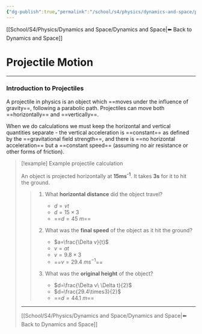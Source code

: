 ```yaml
---
{"dg-publish":true,"permalink":"/school/s4/physics/dynamics-and-space/projectile-motion/","dgHomeLink":true,"dgPassFrontmatter":false}
---
```


[[School/S4/Physics/Dynamics and Space/Dynamics and Space|⬅️ Back to Dynamics and Space]]
# Projectile Motion
---

### Introduction to Projectiles
A projectile in physics is an object which ==moves under the influence of gravity==, following a parabolic path. Projectiles can move both ==horizontally== and ==vertically==.

When we do calculations we must keep the horizontal and vertical quantities separate - the vertical acceleration is ==constant== as defined by the ==gravitational field strength==, and there is ==no horizontal acceleration== but a ==constant speed== (assuming no air resistance or other forms of friction).

> [!example] Example projectile calculation
> 
> An object is projected horizontally at **15ms<sup>-1</sup>**. It takes **3s** for it to hit the ground.
> 
> <style>
.container {font-family: sans-serif; text-align: center;}
.button-wrapper button {z-index: 1;height: 40px; width: 100px; margin: 10px;padding: 5px;}
.excalidraw .App-menu_top .buttonList { display: flex;}
.excalidraw-wrapper { height: 800px; margin: 50px; position: relative;}
:root[dir="ltr"] .excalidraw .layer-ui__wrapper .zen-mode-transition.App-menu_bottom--transition-left {transform: none;}
</style><script src="https://unpkg.com/react@17/umd/react.production.min.js"></script><script src="https://unpkg.com/react-dom@17/umd/react-dom.production.min.js"></script><script type="text/javascript" src="https://unpkg.com/@excalidraw/excalidraw/dist/excalidraw.production.min.js"></script><div id="Projectile_Motion_Diagramexcalidraw.md1"></div><script>(function(){const InitialData={"type":"excalidraw","version":2,"source":"https://excalidraw.com","elements":[{"type":"line","version":136,"versionNonce":1419804945,"isDeleted":false,"id":"FfIDJFKjYyjgTr6K9aanA","fillStyle":"hachure","strokeWidth":1,"strokeStyle":"solid","roughness":1,"opacity":100,"angle":0,"x":-235.77059936523438,"y":-140.19298553466797,"strokeColor":"#000000","backgroundColor":"transparent","width":179.65301513671875,"height":0,"seed":1887193951,"groupIds":[],"strokeSharpness":"round","boundElements":[],"updated":1644407788207,"link":null,"startBinding":null,"endBinding":null,"lastCommittedPoint":null,"startArrowhead":null,"endArrowhead":null,"points":[[0,0],[179.65301513671875,0]]},{"type":"line","version":280,"versionNonce":611357823,"isDeleted":false,"id":"9QtZEcuayw8h7Xi4cn8QX","fillStyle":"hachure","strokeWidth":1,"strokeStyle":"solid","roughness":1,"opacity":100,"angle":0,"x":-56.117584228515625,"y":-141.0693588256836,"strokeColor":"#000000","backgroundColor":"transparent","width":0,"height":366.7550354003906,"seed":222615057,"groupIds":[],"strokeSharpness":"round","boundElements":[],"updated":1644407788207,"link":null,"startBinding":null,"endBinding":null,"lastCommittedPoint":null,"startArrowhead":null,"endArrowhead":null,"points":[[0,0],[0,366.7550354003906]]},{"type":"ellipse","version":350,"versionNonce":133183217,"isDeleted":false,"id":"QwxBi7GtRHzNa6LB1i5N0","fillStyle":"cross-hatch","strokeWidth":1,"strokeStyle":"solid","roughness":1,"opacity":100,"angle":0,"x":-129.29336547851562,"y":-211.6159896850586,"strokeColor":"#000000","backgroundColor":"#000000","width":70.98492431640625,"height":70.98492431640625,"seed":2018185425,"groupIds":[],"strokeSharpness":"sharp","boundElements":[{"id":"WpfVbedB-IsFw4o2aPmCh","type":"arrow"}],"updated":1644407788207,"link":null},{"type":"arrow","version":190,"versionNonce":1468509343,"isDeleted":false,"id":"WpfVbedB-IsFw4o2aPmCh","fillStyle":"cross-hatch","strokeWidth":4,"strokeStyle":"solid","roughness":1,"opacity":100,"angle":0,"x":-54.80307006835938,"y":-176.56175994873047,"strokeColor":"#c92a2a","backgroundColor":"#000000","width":191.97815041318535,"height":0,"seed":1776316433,"groupIds":[],"strokeSharpness":"round","boundElements":[],"updated":1644407788207,"link":null,"startBinding":{"elementId":"QwxBi7GtRHzNa6LB1i5N0","focus":-0.012347196988522095,"gap":3.5078333022510577},"endBinding":null,"lastCommittedPoint":null,"startArrowhead":null,"endArrowhead":"arrow","points":[[0,0],[191.97815041318535,0]]},{"type":"text","version":98,"versionNonce":126759121,"isDeleted":false,"id":"Ze7wNuMb","fillStyle":"cross-hatch","strokeWidth":4,"strokeStyle":"solid","roughness":1,"opacity":100,"angle":0,"x":-32.894256591796875,"y":-213.78520965576172,"strokeColor":"#c92a2a","backgroundColor":"#000000","width":118,"height":35,"seed":1193760049,"groupIds":[],"strokeSharpness":"sharp","boundElements":[],"updated":1644407788207,"link":null,"fontSize":28,"fontFamily":1,"text":"v = 15ms","rawText":"v = 15ms","baseline":25,"textAlign":"left","verticalAlign":"top","containerId":null,"originalText":"v = 15ms"},{"type":"text","version":80,"versionNonce":608616639,"isDeleted":false,"id":"wejEvSbf","fillStyle":"cross-hatch","strokeWidth":4,"strokeStyle":"solid","roughness":1,"opacity":100,"angle":0,"x":82.78469848632812,"y":-214.86328887939453,"strokeColor":"#c92a2a","backgroundColor":"#000000","width":11,"height":20,"seed":144685983,"groupIds":[],"strokeSharpness":"sharp","boundElements":[],"updated":1644407788207,"link":null,"fontSize":16,"fontFamily":1,"text":"-1","rawText":"-1","baseline":14,"textAlign":"left","verticalAlign":"top","containerId":null,"originalText":"-1"},{"type":"line","version":201,"versionNonce":957476529,"isDeleted":false,"id":"rh5sAcSZojWJmOWNmFc54","fillStyle":"cross-hatch","strokeWidth":1,"strokeStyle":"solid","roughness":1,"opacity":100,"angle":0,"x":-223.334503176476,"y":227.74606843978626,"strokeColor":"#000000","backgroundColor":"transparent","width":1084.4776165178841,"height":0,"seed":1931166257,"groupIds":[],"strokeSharpness":"round","boundElements":[],"updated":1644407788207,"link":null,"startBinding":null,"endBinding":null,"lastCommittedPoint":null,"startArrowhead":null,"endArrowhead":null,"points":[[0,0],[1084.4776165178841,0]]},{"type":"line","version":1222,"versionNonce":349880401,"isDeleted":false,"id":"bA5mVjXeHKpL0XqLFVYHl","fillStyle":"cross-hatch","strokeWidth":2,"strokeStyle":"dashed","roughness":1,"opacity":100,"angle":0,"x":-55.32342045834348,"y":-174.84620179265679,"strokeColor":"#c92a2a","backgroundColor":"transparent","width":758.3338517865134,"height":399.6476139787838,"seed":444880543,"groupIds":[],"strokeSharpness":"round","boundElements":[],"updated":1644407788208,"link":"","startBinding":null,"endBinding":null,"lastCommittedPoint":null,"startArrowhead":null,"endArrowhead":null,"points":[[0,0],[298.3326477042211,53.06079357694353],[586.8436170338218,222.1687270291594],[758.3338517865134,399.6476139787838]]},{"type":"arrow","version":146,"versionNonce":1265428799,"isDeleted":false,"id":"8-Rv434xwRfL_fsNwicri","fillStyle":"cross-hatch","strokeWidth":4,"strokeStyle":"solid","roughness":1,"opacity":100,"angle":0,"x":-54.52879341690124,"y":239.89423797128651,"strokeColor":"#000000","backgroundColor":"transparent","width":759.5443052344003,"height":0,"seed":89679505,"groupIds":[],"strokeSharpness":"round","boundElements":[],"updated":1644407788208,"link":null,"startBinding":null,"endBinding":null,"lastCommittedPoint":null,"startArrowhead":"arrow","endArrowhead":"arrow","points":[[0,0],[759.5443052344003,0]]},{"type":"text","version":118,"versionNonce":488672817,"isDeleted":false,"id":"tyZ2XXf7","fillStyle":"cross-hatch","strokeWidth":0.5,"strokeStyle":"solid","roughness":1,"opacity":100,"angle":0,"x":273.65374966472126,"y":251.19793534541873,"strokeColor":"#000000","backgroundColor":"transparent","width":74,"height":35,"seed":1991839249,"groupIds":[],"strokeSharpness":"sharp","boundElements":[],"updated":1644407788208,"link":null,"fontSize":28,"fontFamily":1,"text":"d = ?","rawText":"d = ?","baseline":25,"textAlign":"left","verticalAlign":"top","containerId":null,"originalText":"d = ?"},{"type":"freedraw","version":9,"versionNonce":432578385,"isDeleted":false,"id":"kAvH203s81K5x7JXez4yC","fillStyle":"cross-hatch","strokeWidth":0.5,"strokeStyle":"solid","roughness":1,"opacity":50,"angle":0,"x":-139.69416428927184,"y":-161.76890221968534,"strokeColor":"#000000","backgroundColor":"transparent","width":51.607666015625,"height":1.947496202256957,"seed":1489203633,"groupIds":[],"strokeSharpness":"round","boundElements":[],"updated":1644407788208,"link":null,"points":[[0,0],[-19.47455512152783,-0.9737820095486427],[-30.67253960503473,-1.947496202256957],[-35.541178385416686,-1.947496202256957],[-44.30474175347223,-1.947496202256957],[-51.607666015625,-1.947496202256957],[-51.607666015625,-1.947496202256957]],"lastCommittedPoint":null,"simulatePressure":true,"pressures":[]},{"type":"freedraw","version":13,"versionNonce":1007712831,"isDeleted":false,"id":"egVLrVYrvxK61xAFCTTUh","fillStyle":"cross-hatch","strokeWidth":0.5,"strokeStyle":"solid","roughness":1,"opacity":50,"angle":0,"x":-145.53658507920238,"y":-173.45370989112632,"strokeColor":"#000000","backgroundColor":"transparent","width":47.71267361111114,"height":7.789781358506957,"seed":1383633201,"groupIds":[],"strokeSharpness":"round","boundElements":[],"updated":1644407788208,"link":null,"points":[[0,0],[-0.48685709635424246,-1.4605712890625],[-3.8948567708333712,-1.9474283854166856],[-5.355495876736086,-1.9474283854166856],[-16.06648763020837,-3.8948906792534785],[-26.290690104166686,-4.868638780381957],[-34.5673963758681,-5.8423529730902715],[-39.922892252604186,-5.8423529730902715],[-42.35724555121533,-6.81610107421875],[-47.71267361111114,-7.789781358506957],[-47.71267361111114,-7.789781358506957]],"lastCommittedPoint":null,"simulatePressure":true,"pressures":[]},{"type":"freedraw","version":12,"versionNonce":210056305,"isDeleted":false,"id":"y8li6kfbZ63E2B3nq1q0V","fillStyle":"cross-hatch","strokeWidth":0.5,"strokeStyle":"solid","roughness":1,"opacity":50,"angle":0,"x":-135.31245042208434,"y":-195.84944149919926,"strokeColor":"#000000","backgroundColor":"transparent","width":44.30467393663196,"height":2.9212103949652715,"seed":1168431711,"groupIds":[],"strokeSharpness":"round","boundElements":[],"updated":1644407788830,"link":null,"points":[[0,0],[-0.48685709635412877,0],[-2.4342854817708712,-0.9737481011284785],[-6.329210069444457,-0.9737481011284785],[-13.145345052083371,-0.9737481011284785],[-19.47455512152783,-0.9737481011284785],[-27.751261393229186,-0.9737481011284785],[-35.05425347222223,-0.9737481011284785],[-38.94917805989587,-1.4606051974826642],[-44.30467393663196,-2.9212103949652715],[-44.30467393663196,-2.9212103949652715]],"lastCommittedPoint":null,"simulatePressure":true,"pressures":[]},{"id":"BDR9C7Cr","type":"text","x":469.8412388331453,"y":-90.18124663698302,"width":96,"height":35,"angle":0,"strokeColor":"#1864ab","backgroundColor":"transparent","fillStyle":"cross-hatch","strokeWidth":0.5,"strokeStyle":"solid","roughness":1,"opacity":100,"groupIds":[],"strokeSharpness":"sharp","seed":1357596447,"version":80,"versionNonce":1205845023,"isDeleted":false,"boundElements":null,"updated":1644407890514,"link":null,"text":"t = 3s","rawText":"t = 3s","fontSize":28,"fontFamily":1,"textAlign":"left","verticalAlign":"top","baseline":25,"containerId":null,"originalText":"t = 3s"}],"appState":{"theme":"dark","viewBackgroundColor":"transparent","currentItemStrokeColor":"#1864ab","currentItemBackgroundColor":"transparent","currentItemFillStyle":"cross-hatch","currentItemStrokeWidth":0.5,"currentItemStrokeStyle":"solid","currentItemRoughness":1,"currentItemOpacity":100,"currentItemFontFamily":1,"currentItemFontSize":28,"currentItemTextAlign":"left","currentItemStrokeSharpness":"sharp","currentItemStartArrowhead":"arrow","currentItemEndArrowhead":"arrow","currentItemLinearStrokeSharpness":"round","gridSize":null},"files":{}};InitialData.scrollToContent=true;App=()=>{const e=React.useRef(null),t=React.useRef(null),[n,i]=React.useState({width:void 0,height:void 0});return React.useEffect(()=>{i({width:t.current.getBoundingClientRect().width,height:t.current.getBoundingClientRect().height});const e=()=>{i({width:t.current.getBoundingClientRect().width,height:t.current.getBoundingClientRect().height})};return window.addEventListener("resize",e),()=>window.removeEventListener("resize",e)},[t]),React.createElement(React.Fragment,null,React.createElement("div",{className:"excalidraw-wrapper",ref:t},React.createElement(Excalidraw.default,{ref:e,width:n.width,height:n.height,initialData:InitialData,viewModeEnabled:!0,zenModeEnabled:!0,gridModeEnabled:!1})))},excalidrawWrapper=document.getElementById("Projectile_Motion_Diagramexcalidraw.md1");ReactDOM.render(React.createElement(App),excalidrawWrapper);})();</script>
> 
> 1. What **horizontal distance** did the object travel?
>     - $d=vt$
>     - $d=15\times3$
>     - ==$d=45\ m$==
> 
> 2. What was the **final speed** of the object as it hit the ground?
>     - $a=\frac{\Delta v}{t}$
>     - $v=at$
>     - $v=9.8\times3$
>     - ==$v=29.4\ ms^{-1}$==
> 
> 3. What was the **original height** of the object?
>     - $d=\frac{\Delta v\ \Delta t}{2}$
>     - $d=\frac{29.4\times3}{2}$
>     - ==$d=44.1\ m$==

---
[[School/S4/Physics/Dynamics and Space/Dynamics and Space|⬅️ Back to Dynamics and Space]]
